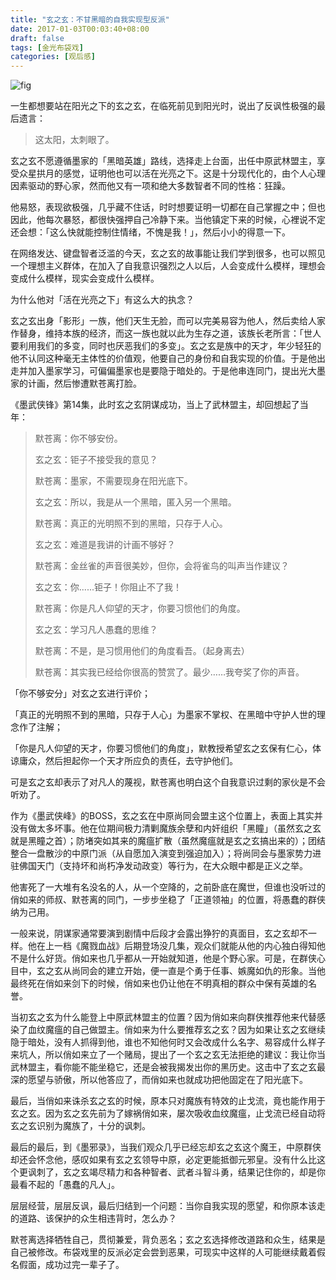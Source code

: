 ```yaml
---
title: "玄之玄：不甘黑暗的自我实现型反派"
date: 2017-01-03T00:03:40+08:00
draft: false
tags: [金光布袋戏]
categories: [观后感]
---
```


![fig](/玄之玄.jpg)

一生都想要站在阳光之下的玄之玄，在临死前见到阳光时，说出了反讽性极强的最后遗言：

> 这太阳，太刺眼了。



玄之玄不愿遵循墨家的「黑暗英雄」路线，选择走上台面，出任中原武林盟主，享受众星拱月的感觉，证明他也可以活在光亮之下。这是十分现代化的，由个人心理因素驱动的野心家，然而他又有一项和绝大多数智者不同的性格：狂躁。



他易怒，表现欲极强，几乎藏不住话，时时想要证明一切都在自己掌握之中；但也因此，他每次暴怒，都很快强押自己冷静下来。当他镇定下来的时候，心裡说不定还会想：「这么快就能控制住情绪，不愧是我！」，然后小小的得意一下。



在网络发达、键盘智者泛滥的今天，玄之玄的故事能让我们学到很多，也可以照见一个理想主义群体，在加入了自我意识强烈之人以后，人会变成什么模样，理想会变成什么模样，现实会变成什么模样。



为什么他对「活在光亮之下」有这么大的执念？



玄之玄出身「影形」一族，他们天生无脸，而可以完美易容为他人，然后卖给人家作替身，维持本族的经济，而这一族也就以此为生存之道，该族长老所言：「世人要利用我们的多变，同时也厌恶我们的多变」。玄之玄是族中的天才，年少轻狂的他不认同这种毫无主体性的价值观，他要自己的身份和自我实现的价值。于是他出走并加入墨家学习，可偏偏墨家也是要隐于暗处的。于是他串连同门，提出光大墨家的计画，然后惨遭默苍离打脸。



《墨武侠锋》第14集，此时玄之玄阴谋成功，当上了武林盟主，却回想起了当年：

> 默苍离：你不够安份。
>
> 玄之玄：钜子不接受我的意见？
>
> 默苍离：墨家，不需要现身在阳光底下。 
>
> 玄之玄：所以，我是从一个黑暗，匿入另一个黑暗。 
>
> 默苍离：真正的光明照不到的黑暗，只存于人心。 
>
> 玄之玄：难道是我讲的计画不够好？
>
> 默苍离：金丝雀的声音很美妙，但你，会将雀鸟的叫声当作建议？
>
> 玄之玄：你......钜子！你阻止不了我！ 
>
> 默苍离：你是凡人仰望的天才，你要习惯他们的角度。 
>
> 玄之玄：学习凡人愚蠢的思维？ 
>
> 默苍离：不是，是习惯用他们的角度看吾。（起身离去）
>
> 默苍离：其实我已经给你很高的赞赏了。最少……我夸奖了你的声音。



「你不够安分」对玄之玄进行评价；

「真正的光明照不到的黑暗，只存于人心」为墨家不掌权、在黑暗中守护人世的理念作了注解；

「你是凡人仰望的天才，你要习惯他们的角度」，默教授希望玄之玄保有仁心，体谅庸众，然后担起你一个天才所应负的责任，去守护他们。

可是玄之玄却表示了对凡人的蔑视，默苍离也明白这个自我意识过剩的家伙是不会听劝了。



作为《墨武侠峰》的BOSS，玄之玄在中原尚同会盟主这个位置上，表面上其实并没有做太多坏事。他在位期间极力清剿魔族余孽和内奸组织「黑瞳」（虽然玄之玄就是黑瞳之首）；防堵突如其来的魔瘟扩散（虽然魔瘟就是玄之玄搞出来的）；团结整合一盘散沙的中原门派（从自愿加入演变到强迫加入）；将尚同会与墨家势力进驻佛国天门（支持坏和尚朽净发动政变）等行为，在大众眼中都是正义之举。



他害死了一大堆有名没名的人，从一个空降的，之前卧底在魔世，但谁也没听过的俏如来的师叔、默苍离的同门，一步步坐稳了「正道领袖」的位置，将愚蠢的群侠纳为己用。



一般来说，阴谋家通常要演到剧情中后段才会露出狰狞的真面目，玄之玄却不一样。他在上一档《魔戮血战》后期登场没几集，观众们就能从他的内心独白得知他不是什么好货。俏如来也几乎都从一开始就知道，他是个野心家。可是，在群侠心目中，玄之玄从尚同会的建立开始，便一直是个勇于任事、嫉魔如仇的形象。当他最终死在俏如来剑下的时候，俏如来也仍让他在不明真相的群众中保有英雄的名誉。



当初玄之玄为什么能登上中原武林盟主的位置？因为俏如来向群侠推荐他来代替感染了血纹魔瘟的自己做盟主。俏如来为什么要推荐玄之玄？因为如果让玄之玄继续隐于暗处，没有人抓得到他，谁也不知他何时又会改成什么名字、易容成什么样子来坑人，所以俏如来立了一个赌局，提出了一个玄之玄无法拒绝的建议：我让你当武林盟主，看你能不能坐稳它，还是会被我揭发出你的黑历史。这击中了玄之玄最深的愿望与骄傲，所以他答应了，而俏如来也就成功把他固定在了阳光底下。



最后，当俏如来诛杀玄之玄的时候，原本只对魔族有特效的止戈流，竟也能作用于玄之玄。因为玄之玄先前为了嫁祸俏如来，屡次吸收血纹魔瘟，止戈流已经自动将玄之玄识别为魔族了，十分的讽刺。



最后的最后，到《墨邪录》，当我们观众几乎已经忘却玄之玄这个魔王，中原群侠却还会怀念他，感叹如果有玄之玄领导中原，必定更能抵御元邪皇。没有什么比这个更讽刺了，玄之玄竭尽精力和各种智者、武者斗智斗勇，结果记住你的，却是你最看不起的「愚蠢的凡人」。



层层经营，层层反讽，最后归结到一个问题：当你自我实现的愿望，和你原本该走的道路、该保护的众生相违背时，怎么办？



默苍离选择牺牲自己，贯彻兼爱，背负恶名；玄之玄选择修改道路和众生，结果是自己被修改。布袋戏里的反派必定会尝到恶果，可现实中这样的人可能继续戴着假名假面，成功过完一辈子了。



